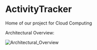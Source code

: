 # ActivityTracker
Home of our project for Cloud Computing

Architectural Overview:

![Architectural_Overview](https://github.com/user-attachments/assets/8a474e4a-e33e-4a06-ba15-b31b94ce7e9e)
